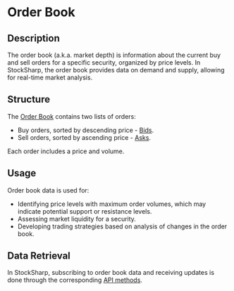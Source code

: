 # Order Book

## Description

The order book (a.k.a. market depth) is information about the current buy and sell orders for a specific security, organized by price levels. In StockSharp, the order book provides data on demand and supply, allowing for real-time market analysis.

## Structure

The [Order Book](xref:StockSharp.Messages.IOrderBookMessage) contains two lists of orders:

- Buy orders, sorted by descending price - [Bids](xref:StockSharp.Messages.IOrderBookMessage.Bids).
- Sell orders, sorted by ascending price - [Asks](xref:StockSharp.Messages.IOrderBookMessage.Asks).

Each order includes a price and volume.

## Usage

Order book data is used for:

- Identifying price levels with maximum order volumes, which may indicate potential support or resistance levels.
- Assessing market liquidity for a security.
- Developing trading strategies based on analysis of changes in the order book.

## Data Retrieval

In StockSharp, subscribing to order book data and receiving updates is done through the corresponding [API methods](OrderBook_Subscription.md).
